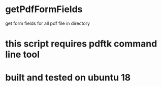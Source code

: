 # getPdfFormFields
get form fields for all pdf file in directory

# this script requires pdftk command line tool

# built and tested on ubuntu 18
